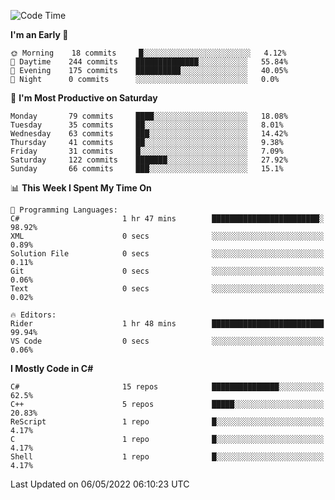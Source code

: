 <!--START_SECTION:waka-->
![Code Time](http://img.shields.io/badge/Code%20Time-776%20hrs%2036%20mins-blue)

**I'm an Early 🐤** 

```text
🌞 Morning    18 commits     █░░░░░░░░░░░░░░░░░░░░░░░░   4.12% 
🌆 Daytime    244 commits    ██████████████░░░░░░░░░░░   55.84% 
🌃 Evening    175 commits    ██████████░░░░░░░░░░░░░░░   40.05% 
🌙 Night      0 commits      ░░░░░░░░░░░░░░░░░░░░░░░░░   0.0%

```
📅 **I'm Most Productive on Saturday** 

```text
Monday       79 commits     ████░░░░░░░░░░░░░░░░░░░░░   18.08% 
Tuesday      35 commits     ██░░░░░░░░░░░░░░░░░░░░░░░   8.01% 
Wednesday    63 commits     ███░░░░░░░░░░░░░░░░░░░░░░   14.42% 
Thursday     41 commits     ██░░░░░░░░░░░░░░░░░░░░░░░   9.38% 
Friday       31 commits     █░░░░░░░░░░░░░░░░░░░░░░░░   7.09% 
Saturday     122 commits    ███████░░░░░░░░░░░░░░░░░░   27.92% 
Sunday       66 commits     ███░░░░░░░░░░░░░░░░░░░░░░   15.1%

```


📊 **This Week I Spent My Time On** 

```text
💬 Programming Languages: 
C#                       1 hr 47 mins        ████████████████████████░   98.92% 
XML                      0 secs              ░░░░░░░░░░░░░░░░░░░░░░░░░   0.89% 
Solution File            0 secs              ░░░░░░░░░░░░░░░░░░░░░░░░░   0.11% 
Git                      0 secs              ░░░░░░░░░░░░░░░░░░░░░░░░░   0.06% 
Text                     0 secs              ░░░░░░░░░░░░░░░░░░░░░░░░░   0.02%

🔥 Editors: 
Rider                    1 hr 48 mins        █████████████████████████   99.94% 
VS Code                  0 secs              ░░░░░░░░░░░░░░░░░░░░░░░░░   0.06%

```

**I Mostly Code in C#** 

```text
C#                       15 repos            ███████████████░░░░░░░░░░   62.5% 
C++                      5 repos             █████░░░░░░░░░░░░░░░░░░░░   20.83% 
ReScript                 1 repo              █░░░░░░░░░░░░░░░░░░░░░░░░   4.17% 
C                        1 repo              █░░░░░░░░░░░░░░░░░░░░░░░░   4.17% 
Shell                    1 repo              █░░░░░░░░░░░░░░░░░░░░░░░░   4.17%

```



 Last Updated on 06/05/2022 06:10:23 UTC
<!--END_SECTION:waka-->
